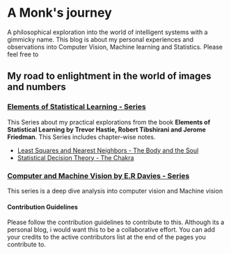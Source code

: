 # A Monk's journey

A philosophical exploration into the world of intelligent systems with a gimmicky name. This blog is about my personal experiences and observations into Computer Vision, Machine learning and Statistics. Please feel free to 

## My road to enlightment in the world of images and numbers

### [Elements of Statistical Learning - Series](https://vi-sri.github.io/eosl/statistics)
This Series about my practical explorations from the book **Elements of Statistical Learning by Trevor Hastie, Robert Tibshirani and Jerome Friedman**. This Series includes chapter-wise notes.
  - [Least Squares and Nearest Neighbors - The Body and the Soul](https://vi-sri.github.io/eosl/statistics-1)
  - [Statistical Decision Theory - The Chakra](https://vi-sri.github.io/eosl/statistics-2)

### [Computer and Machine Vision by E.R Davies - Series](https://vi-sri.github.io/cmv/cmv)
This series is a deep dive analysis into computer vision and Machine vision

#### Contribution Guidelines
Please follow the contribution guidelines to contribute to this. Although its a personal blog, i would want this to be a collaborative effort. You can add your credits to the active contributors list at the end of the pages you contribute to.

